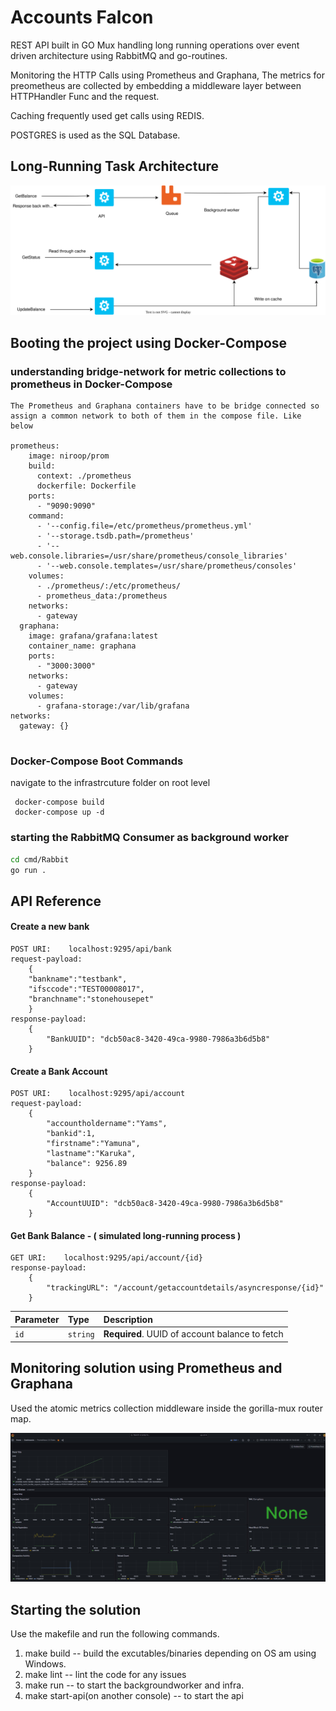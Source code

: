 
# Accounts Falcon

REST API built in GO Mux handling long running operations over event driven architecture using RabbitMQ and go-routines.

Monitoring the HTTP Calls using Prometheus and Graphana, The metrics for preometheus are collected by embedding a middleware layer between HTTPHandler Func and the request.

Caching frequently used get calls using REDIS.

POSTGRES is used as the SQL Database.

## Long-Running Task Architecture

![App Screenshot](https://raw.githubusercontent.com/niroopreddym/images/38c634ca50b4eb0f619db361266bf746f853a80b/longrunningtaskevented.drawio.svg)

## Booting the project using Docker-Compose

### understanding bridge-network for metric collections to prometheus in Docker-Compose
```Note
The Prometheus and Graphana containers have to be bridge connected so assign a common network to both of them in the compose file. Like below

prometheus:
    image: niroop/prom
    build: 
      context: ./prometheus
      dockerfile: Dockerfile
    ports:
      - "9090:9090"
    command:
      - '--config.file=/etc/prometheus/prometheus.yml'
      - '--storage.tsdb.path=/prometheus'
      - '--web.console.libraries=/usr/share/prometheus/console_libraries'
      - '--web.console.templates=/usr/share/prometheus/consoles'
    volumes:
      - ./prometheus/:/etc/prometheus/
      - prometheus_data:/prometheus
    networks:
      - gateway
  graphana:
    image: grafana/grafana:latest
    container_name: graphana
    ports:
      - "3000:3000"
    networks:
      - gateway
    volumes:
      - grafana-storage:/var/lib/grafana
networks:
  gateway: {}
  
```
### Docker-Compose Boot Commands

navigate to the infrastrcuture folder on root level

```docker
 docker-compose build
 docker-compose up -d
```


### starting the RabbitMQ Consumer as background worker
```bash
cd cmd/Rabbit
go run .
```




## API Reference

#### Create a new bank

```http
POST URI:    localhost:9295/api/bank
request-payload:
    {
    "bankname":"testbank",
    "ifsccode":"TEST00008017",
    "branchname":"stonehousepet"
    }
response-payload:
    {
        "BankUUID": "dcb50ac8-3420-49ca-9980-7986a3b6d5b8"
    }
```

#### Create a Bank Account

```http
POST URI:    localhost:9295/api/account
request-payload:
    {
        "accountholdername":"Yams",
        "bankid":1,
        "firstname":"Yamuna",
        "lastname":"Karuka",
        "balance": 9256.89
    }
response-payload:
    {
        "AccountUUID": "dcb50ac8-3420-49ca-9980-7986a3b6d5b8"
    }
```

#### Get Bank Balance - ( simulated long-running process )

```http
GET URI:    localhost:9295/api/account/{id}
response-payload:
    {
        "trackingURL": "/account/getaccountdetails/asyncresponse/{id}"
    }
```

| Parameter | Type     | Description                                    |
| :-------- | :------- | :--------------------------------------------- |
| `id`      | `string` | **Required**. UUID of account balance to fetch |





## Monitoring solution using Prometheus and Graphana

Used the atomic metrics collection middleware inside the gorilla-mux router map.

![App Screenshot](https://raw.githubusercontent.com/niroopreddym/images/master/graphana.jpg)


## Starting the solution

Use the makefile and run the following commands.

  1. make build -- build the excutables/binaries depending on OS am using Windows.
  2. make lint -- lint the code for any issues
  3. make run -- to start the backgroundworker and infra.
  4. make start-api(on another console) -- to start the api
